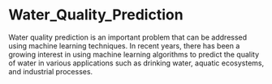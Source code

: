 # Water_Quality_Prediction
Water quality prediction is an important problem that can be addressed using machine learning techniques. In recent years, there has been a growing interest in using machine learning algorithms to predict the quality of water in various applications such as drinking water, aquatic ecosystems, and industrial processes.
